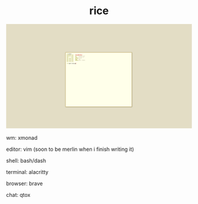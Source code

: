 <h1 align="center">rice</h1>

<img src="calm.png" alt="rice">

wm: xmonad

editor: vim (soon to be merlin when i finish writing it)

shell: bash/dash

terminal: alacritty

browser: brave

chat: qtox
